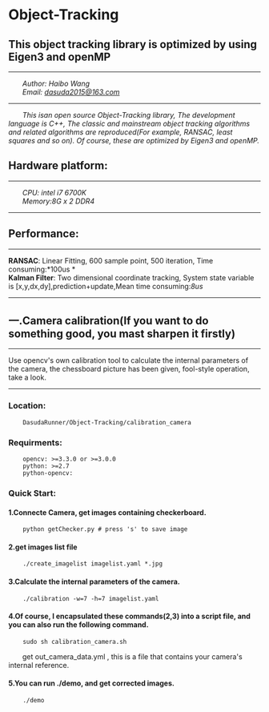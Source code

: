 # Object-Tracking
## This object tracking library is optimized by using Eigen3 and openMP
___
&emsp;&emsp;*Author: Haibo Wang*<br>
&emsp;&emsp;*Email: dasuda2015@163.com*
___

&emsp;&emsp;*This isan open source Object-Tracking library, The development language is C++, The classic and mainstream object tracking algorithms and related algorithms are reproduced(For example, RANSAC, least squares and so on). Of course, these are optimized by Eigen3 and openMP.*

## Hardware platform:
___
&emsp;&emsp;*CPU: intel i7 6700K*<br>
&emsp;&emsp;*Memory:8G x 2 DDR4*
___
## Performance:
___
**RANSAC**: Linear Fitting, 600 sample point, 500 iteration, Time consuming:*100us *<br>
**Kalman Filter**: Two dimensional coordinate tracking, System state variable is [x,y,dx,dy],prediction+update,Mean time consuming:*8us*
___
## 一.Camera calibration(If you want to do something good, you mast sharpen it firstly)<br>
___
Use opencv's own calibration tool to calculate the internal parameters of the camera, the chessboard picture has been given, fool-style operation, take a look.
___
### Location:<br>
		DasudaRunner/Object-Tracking/calibration_camera
### Requirments:<br>
		opencv: >=3.3.0 or >=3.0.0
		python: >=2.7
		python-opencv:
### Quick Start:<br>
#### 1.Connecte Camera, get images containing checkerboard.
		python getChecker.py # press 's' to save image
#### 2.get images list file
		./create_imagelist imagelist.yaml *.jpg
#### 3.Calculate the internal parameters of the camera.
		./calibration -w=7 -h=7 imagelist.yaml
#### 4.Of course, I encapsulated these commands(2,3) into a script file, and you can also run the following command.
		sudo sh calibration_camera.sh
&emsp;&emsp;get out_camera_data.yml , this is a file that contains your camera's internal reference.
#### 5.You can run ./demo, and get corrected images.
		./demo